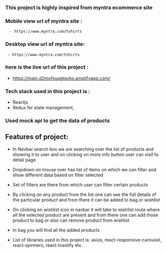 ### This project is highly inspired from myntra ecommerce site
### Mobile view url  of myntra site : 
      - https://www.myntra.com/tshirts

### Desktop view url of myntra site: 
     - https://www.myntra.com/tshirts

### here is the live url of this project :
  - https://main.d2mofxuxgtqvbs.amplifyapp.com/

### Tech stack used in this project is : 
   - Reactjs
   - Redux for state management, 
### Used mock api to get the data of products

## Features of project:
 - In Navbar search box we are searching over the list of products and showing  it to user and on clicking on more info button user can visit to detail page

- Dropdown on mouse over has list of items on which we can filter and show    different data based on filter selected

- Set of filters are there from which user can filter certain products

- By clicking on any product from the list one can see the full details of the particular product and from there it can be added to bag or wishlist

- On clicking on wishlist icon in navbar it will take to wishlist route where all the selected product are present and from there one can add those product to bag or also can remove product from wishlist

- In bag you will find all the added products 

- List of libraries used in this project is: axios, react-responsive-carousel, react-spinners, react-toastify etc.




